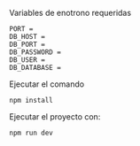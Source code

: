 Variables de enotrono requeridas

```
PORT = 
DB_HOST = 
DB_PORT = 
DB_PASSWORD = 
DB_USER = 
DB_DATABASE = 
```

Ejecutar el comando
```
npm install
```

Ejecutar el proyecto con:
```
npm run dev
```